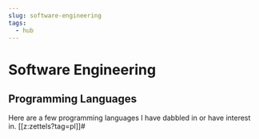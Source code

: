 ```yaml
---
slug: software-engineering
tags:
  - hub
---
```


# Software Engineering

## Programming Languages
Here are a few programming languages I have dabbled in or have interest in.
[[z:zettels?tag=pl]]#
